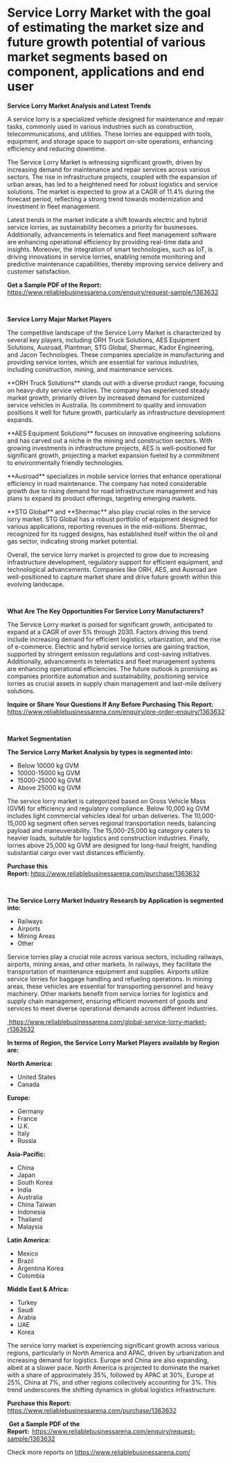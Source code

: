 <p><h1>Service Lorry Market with the goal of estimating the market size and future growth potential of various market segments based on component, applications and end user</h1></p><p><strong>Service Lorry Market Analysis and Latest Trends</strong></p>
<p><p>A service lorry is a specialized vehicle designed for maintenance and repair tasks, commonly used in various industries such as construction, telecommunications, and utilities. These lorries are equipped with tools, equipment, and storage space to support on-site operations, enhancing efficiency and reducing downtime.</p><p>The Service Lorry Market is witnessing significant growth, driven by increasing demand for maintenance and repair services across various sectors. The rise in infrastructure projects, coupled with the expansion of urban areas, has led to a heightened need for robust logistics and service solutions. The market is expected to grow at a CAGR of 11.4% during the forecast period, reflecting a strong trend towards modernization and investment in fleet management.</p><p>Latest trends in the market indicate a shift towards electric and hybrid service lorries, as sustainability becomes a priority for businesses. Additionally, advancements in telematics and fleet management software are enhancing operational efficiency by providing real-time data and insights. Moreover, the integration of smart technologies, such as IoT, is driving innovations in service lorries, enabling remote monitoring and predictive maintenance capabilities, thereby improving service delivery and customer satisfaction.</p></p>
<p><strong>Get a Sample PDF of the Report:&nbsp;</strong> <a href="https://www.reliablebusinessarena.com/enquiry/request-sample/1363632?utm_campaign=2630&utm_medium=2&utm_source=Github&utm_content=ia&utm_term=30032025&utm_id=service-lorry">https://www.reliablebusinessarena.com/enquiry/request-sample/1363632</a></p>
<p>&nbsp;</p>
<p><strong>Service Lorry Major Market Players</strong></p>
<p><p>The competitive landscape of the Service Lorry Market is characterized by several key players, including ORH Truck Solutions, AES Equipment Solutions, Ausroad, Plantman, STG Global, Shermac, Kador Engineering, and Jacon Technologies. These companies specialize in manufacturing and providing service lorries, which are essential for various industries, including construction, mining, and maintenance services.</p><p>**ORH Truck Solutions** stands out with a diverse product range, focusing on heavy-duty service vehicles. The company has experienced steady market growth, primarily driven by increased demand for customized service vehicles in Australia. Its commitment to quality and innovation positions it well for future growth, particularly as infrastructure development expands.</p><p>**AES Equipment Solutions** focuses on innovative engineering solutions and has carved out a niche in the mining and construction sectors. With growing investments in infrastructure projects, AES is well-positioned for significant growth, projecting a market expansion fueled by a commitment to environmentally friendly technologies.</p><p>**Ausroad** specializes in mobile service lorries that enhance operational efficiency in road maintenance. The company has noted considerable growth due to rising demand for road infrastructure management and has plans to expand its product offerings, targeting emerging markets.</p><p>**STG Global** and **Shermac** also play crucial roles in the service lorry market. STG Global has a robust portfolio of equipment designed for various applications, reporting revenues in the mid-millions. Shermac, recognized for its rugged designs, has established itself within the oil and gas sector, indicating strong market potential.</p><p>Overall, the service lorry market is projected to grow due to increasing infrastructure development, regulatory support for efficient equipment, and technological advancements. Companies like ORH, AES, and Ausroad are well-positioned to capture market share and drive future growth within this evolving landscape.</p></p>
<p>&nbsp;</p>
<p><strong>What Are The Key Opportunities For Service Lorry Manufacturers?</strong></p>
<p><p>The Service Lorry market is poised for significant growth, anticipated to expand at a CAGR of over 5% through 2030. Factors driving this trend include increasing demand for efficient logistics, urbanization, and the rise of e-commerce. Electric and hybrid service lorries are gaining traction, supported by stringent emission regulations and cost-saving initiatives. Additionally, advancements in telematics and fleet management systems are enhancing operational efficiencies. The future outlook is promising as companies prioritize automation and sustainability, positioning service lorries as crucial assets in supply chain management and last-mile delivery solutions.</p></p>
<p><strong>Inquire or Share Your Questions If Any Before Purchasing This Report:</strong> <a href="https://www.reliablebusinessarena.com/enquiry/pre-order-enquiry/1363632?utm_campaign=2630&utm_medium=2&utm_source=Github&utm_content=ia&utm_term=30032025&utm_id=service-lorry">https://www.reliablebusinessarena.com/enquiry/pre-order-enquiry/1363632</a></p>
<p>&nbsp;</p>
<p><strong>Market Segmentation</strong></p>
<p><strong>The Service Lorry Market Analysis by types is segmented into:</strong></p>
<p><ul><li>Below 10000 kg GVM</li><li>10000-15000 kg GVM</li><li>15000-25000 kg GVM</li><li>Above 25000 kg GVM</li></ul></p>
<p><p>The service lorry market is categorized based on Gross Vehicle Mass (GVM) for efficiency and regulatory compliance. Below 10,000 kg GVM includes light commercial vehicles ideal for urban deliveries. The 10,000-15,000 kg segment often serves regional transportation needs, balancing payload and maneuverability. The 15,000-25,000 kg category caters to heavier loads, suitable for logistics and construction industries. Finally, lorries above 25,000 kg GVM are designed for long-haul freight, handling substantial cargo over vast distances efficiently.</p></p>
<p><strong>Purchase this Report:&nbsp;</strong><a href="https://www.reliablebusinessarena.com/purchase/1363632?utm_campaign=2630&utm_medium=2&utm_source=Github&utm_content=ia&utm_term=30032025&utm_id=service-lorry">https://www.reliablebusinessarena.com/purchase/1363632</a></p>
<p>&nbsp;</p>
<p><strong>The Service Lorry Market Industry Research by Application is segmented into:</strong></p>
<p><ul><li>Railways</li><li>Airports</li><li>Mining Areas</li><li>Other</li></ul></p>
<p><p>Service lorries play a crucial role across various sectors, including railways, airports, mining areas, and other markets. In railways, they facilitate the transportation of maintenance equipment and supplies. Airports utilize service lorries for baggage handling and refueling operations. In mining areas, these vehicles are essential for transporting personnel and heavy machinery. Other markets benefit from service lorries for logistics and supply chain management, ensuring efficient movement of goods and services to meet diverse operational demands across different industries.</p></p>
<p><a href="https://www.reliablebusinessarena.com/global-service-lorry-market-r1363632?utm_campaign=2630&utm_medium=2&utm_source=Github&utm_content=ia&utm_term=30032025&utm_id=service-lorry">&nbsp;https://www.reliablebusinessarena.com/global-service-lorry-market-r1363632</a></p>
<p><strong>In terms of Region, the Service Lorry Market Players available by Region are:</strong></p>
<p>
    <p> <strong> North America: </strong>
        <ul>
            <li>United States</li>
            <li>Canada</li>
        </ul>
        </p> 
    <p> <strong> Europe: </strong>
        <ul>
            <li>Germany</li>
            <li>France</li>
            <li>U.K.</li>
            <li>Italy</li>
            <li>Russia</li>
        </ul>
        </p> 
    <p> <strong> Asia-Pacific: </strong>
        <ul>
            <li>China</li>
            <li>Japan</li>
            <li>South Korea</li>
            <li>India</li>
            <li>Australia</li>
            <li>China Taiwan</li>
            <li>Indonesia</li>
            <li>Thailand</li>
            <li>Malaysia</li>
        </ul>
        </p> 
    <p> <strong> Latin America: </strong>
        <ul>
            <li>Mexico</li>
            <li>Brazil</li>
            <li>Argentina Korea</li>
            <li>Colombia</li>
        </ul>
        </p> 
    <p> <strong> Middle East & Africa: </strong>
        <ul>
            <li>Turkey</li>
            <li>Saudi</li>
            <li>Arabia</li>
            <li>UAE</li>
            <li>Korea</li>
        </ul>
    </p>
    </p>
<p><p>The service lorry market is experiencing significant growth across various regions, particularly in North America and APAC, driven by urbanization and increasing demand for logistics. Europe and China are also expanding, albeit at a slower pace. North America is projected to dominate the market with a share of approximately 35%, followed by APAC at 30%, Europe at 25%, China at 7%, and other regions collectively accounting for 3%. This trend underscores the shifting dynamics in global logistics infrastructure.</p></p>
<p><strong>Purchase this Report: </strong><a href="https://www.reliablebusinessarena.com/purchase/1363632?utm_campaign=2630&utm_medium=2&utm_source=Github&utm_content=ia&utm_term=30032025&utm_id=service-lorry">https://www.reliablebusinessarena.com/purchase/1363632</a></p>
<p>&nbsp;<strong>Get a Sample PDF of the Report:&nbsp;&nbsp;</strong><a href="https://www.reliablebusinessarena.com/enquiry/request-sample/1363632?utm_campaign=2630&utm_medium=2&utm_source=Github&utm_content=ia&utm_term=30032025&utm_id=service-lorry">https://www.reliablebusinessarena.com/enquiry/request-sample/1363632</a></p>
<p><strong></strong></p>
<p>Check more reports on <a href="https://www.reliablebusinessarena.com/?utm_campaign=2630&utm_medium=2&utm_source=Github&utm_content=ia&utm_term=30032025&utm_id=service-lorry">https://www.reliablebusinessarena.com/</a></p>